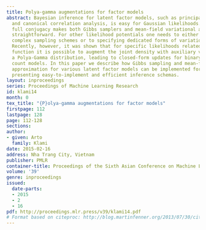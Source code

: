 ```yaml
---
title: Polya-gamma augmentations for factor models
abstract: Bayesian inference for latent factor models, such as principal component
  and canonical correlation analysis, is easy for Gaussian likelihoods. In particular,
  full conjugacy makes both Gibbs samplers and mean-field variational approximations
  straightforward. For other likelihood potentials one needs to either resort to more
  complex sampling schemes or to specifying dedicated forms of variational lower bounds.
  Recently, however, it was shown that for specific likelihoods related to the logistic
  function it is possible to augment the joint density with auxiliary variables following
  a Polya-Gamma distribution, leading to closed-form updates for binary and over-dispersed
  count models. In this paper we describe how Gibbs sampling and mean-field variational
  approximation for various latent factor models can be implemented for these cases,
  presenting easy-to-implement and efficient inference schemas.
layout: inproceedings
series: Proceedings of Machine Learning Research
id: klami14
month: 0
tex_title: "{P}olya-gamma augmentations for factor models"
firstpage: 112
lastpage: 128
page: 112-128
sections: 
author:
- given: Arto
  family: Klami
date: 2015-02-16
address: Nha Trang City, Vietnam
publisher: PMLR
container-title: Proceedings of the Sixth Asian Conference on Machine Learning
volume: '39'
genre: inproceedings
issued:
  date-parts:
  - 2015
  - 2
  - 16
pdf: http://proceedings.mlr.press/v39/klami14.pdf
# Format based on citeproc: http://blog.martinfenner.org/2013/07/30/citeproc-yaml-for-bibliographies/
---
```

